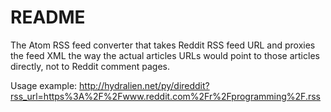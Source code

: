 # README #

The Atom RSS feed converter that takes Reddit RSS feed URL and proxies the feed XML the way the actual articles URLs would point to those articles directly, not to Reddit comment pages.

Usage example: http://hydralien.net/py/direddit?rss_url=https%3A%2F%2Fwww.reddit.com%2Fr%2Fprogramming%2F.rss

